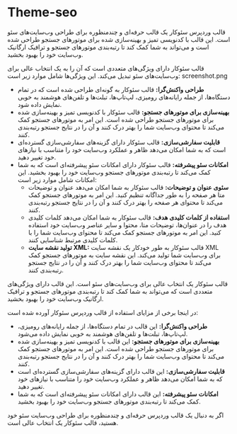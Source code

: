 # Theme-seo
قالب وردپرس سئوکار یک قالب حرفه‌ای و چندمنظوره برای طراحی وب‌سایت‌های سئو است. این قالب با کدنویسی تمیز و بهینه‌سازی شده برای موتورهای جستجو طراحی شده است و می‌تواند به شما کمک کند تا رتبه‌بندی موتورهای جستجو و ترافیک ارگانیک وب‌سایت خود را بهبود بخشید.

قالب سئوکار دارای ویژگی‌های متعددی است که آن را به یک انتخاب عالی برای وب‌سایت‌های سئو تبدیل می‌کند. این ویژگی‌ها شامل موارد زیر است:
screenshot.png
* **طراحی واکنش‌گرا:** قالب سئوکار به گونه‌ای طراحی شده است که در تمام دستگاه‌ها، از جمله رایانه‌های رومیزی، لپ‌تاپ‌ها، تبلت‌ها و تلفن‌های هوشمند به خوبی نمایش داده شود.
* **بهینه‌سازی برای موتورهای جستجو:** قالب سئوکار با کدنویسی تمیز و بهینه‌سازی شده برای موتورهای جستجو طراحی شده است. این امر به موتورهای جستجو کمک می‌کند تا محتوای وب‌سایت شما را بهتر درک کنند و آن را در نتایج جستجو رتبه‌بندی کنند.
* **قابلیت سفارشی‌سازی:** قالب سئوکار دارای گزینه‌های سفارشی‌سازی گسترده‌ای است که به شما امکان می‌دهد ظاهر و عملکرد وب‌سایت خود را متناسب با نیازهای خود تغییر دهید.
* **امکانات سئو پیشرفته:** قالب سئوکار دارای امکانات سئو پیشرفته‌ای است که به شما کمک می‌کند تا رتبه‌بندی موتورهای جستجو وب‌سایت خود را بهبود بخشید. این امکانات شامل موارد زیر است:
    * **سئوی عنوان و توضیحات:** قالب سئوکار به شما امکان می‌دهد عنوان و توضیحات متا هر صفحه را به طور جداگانه تنظیم کنید. این امر به موتورهای جستجو کمک می‌کند تا محتوای هر صفحه را بهتر درک کنند و آن را در نتایج جستجو رتبه‌بندی کنند.
    * **استفاده از کلمات کلیدی هدف:** قالب سئوکار به شما امکان می‌دهد کلمات کلیدی هدف را در عنوان‌ها، توضیحات متا، محتوا و سایر عناصر وب‌سایت خود استفاده کنید. این امر به موتورهای جستجو کمک می‌کند تا محتوای وب‌سایت شما را با کلمات کلیدی مرتبط شناسایی کنند.
    * **تولید نقشه سایت XML:** قالب سئوکار به طور خودکار یک نقشه سایت XML برای وب‌سایت شما تولید می‌کند. این نقشه سایت به موتورهای جستجو کمک می‌کند تا محتوای وب‌سایت شما را بهتر درک کنند و آن را در نتایج جستجو رتبه‌بندی کنند.

قالب سئوکار یک انتخاب عالی برای وب‌سایت‌های سئو است. این قالب دارای ویژگی‌های متعددی است که می‌تواند به شما کمک کند تا رتبه‌بندی موتورهای جستجو و ترافیک ارگانیک وب‌سایت خود را بهبود بخشید.

در اینجا برخی از مزایای استفاده از قالب وردپرس سئوکار آورده شده است:

* **طراحی واکنش‌گرا:** این قالب در تمام دستگاه‌ها، از جمله رایانه‌های رومیزی، لپ‌تاپ‌ها، تبلت‌ها و تلفن‌های هوشمند به خوبی نمایش داده می‌شود.
* **بهینه‌سازی برای موتورهای جستجو:** این قالب با کدنویسی تمیز و بهینه‌سازی شده برای موتورهای جستجو طراحی شده است. این امر به موتورهای جستجو کمک می‌کند تا محتوای وب‌سایت شما را بهتر درک کنند و آن را در نتایج جستجو رتبه‌بندی کنند.
* **قابلیت سفارشی‌سازی:** این قالب دارای گزینه‌های سفارشی‌سازی گسترده‌ای است که به شما امکان می‌دهد ظاهر و عملکرد وب‌سایت خود را متناسب با نیازهای خود تغییر دهید.
* **امکانات سئو پیشرفته:** این قالب دارای امکانات سئو پیشرفته‌ای است که به شما کمک می‌کند تا رتبه‌بندی موتورهای جستجو وب‌سایت خود را بهبود بخشید.

اگر به دنبال یک قالب وردپرس حرفه‌ای و چندمنظوره برای طراحی وب‌سایت سئو خود هستید، قالب سئوکار یک انتخاب عالی است.

